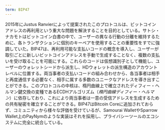 ```yaml
---
term: BIP47
---
```

2015年にJustus Ranvierによって提案されたこのプロトコルは、ビットコインアドレスの再利用という重大な問題を解決することを目的としている。サトシ・ナカモトはビットコイン白書の中で、ユーザーの異なる行動の分離を維持するために、各トランザクションに個別のキーペアを使用することの重要性をすでに強調していた。BIP47は、再利用可能な支払いコードの概念を導入し、ユーザーが取引ごとに新しいビットコインアドレスを手動で生成することなく、複数の支払いを受け取ることを可能にする。これらのコードは仮想識別子として機能し、ユーザーのウォレットシードから派生し、HDウォレットの派生構造のアカウントレベルに位置する。両当事者の支払いコードの組み合わせから、各当事者は相手と再度通信する必要なく、相手に属する多数のユニークなアドレスを導き出すことができる。このプロトコルの中核は、楕円曲線上で確立されたディフィー・ヘルマン鍵交換の変種であるECDHアルゴリズム（*楕円曲線ディフィー・ヘルマン*）に依存しており、これにより両当事者は一意の受信アドレスを生成するための共有秘密を確立することができる。BIP47はBitcoin Coreに追加されておらず、コミュニティから様々な評価を受けているが、Samourai WalletやSparrow Wallet上のPayNymのような実装はそれを採用し、プライバシーツールのエコシステムに完全に統合している。